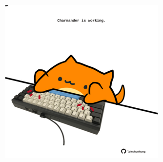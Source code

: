 <!-- built at 11/07/2025, 07:01:28 UTC -->
<p align="center">
  <img width="500" height="500" src="./ReadmeImage.svg">
</p>
